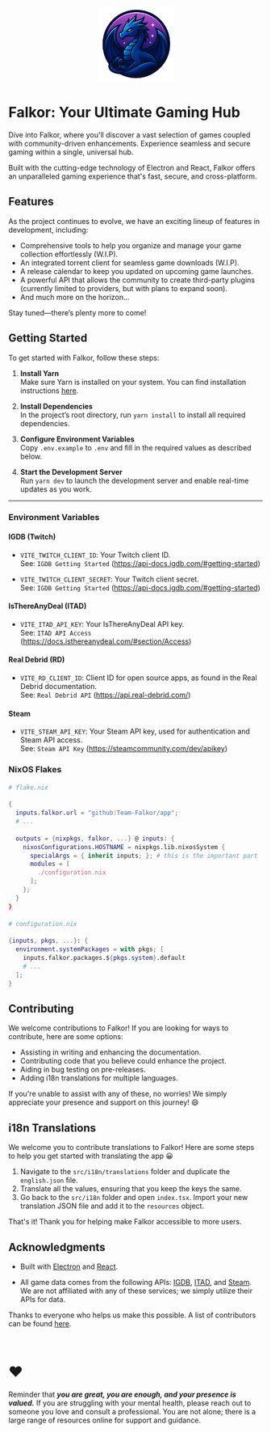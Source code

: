 <div align="center">
 <img alt="falkor" height="150px" src="public/icon.png">
</div>

# Falkor: Your Ultimate Gaming Hub

Dive into Falkor, where you'll discover a vast selection of games coupled with community-driven enhancements. Experience seamless and secure gaming within a single, universal hub.

Built with the cutting-edge technology of Electron and React, Falkor offers an unparalleled gaming experience that's fast, secure, and cross-platform.

## Features

As the project continues to evolve, we have an exciting lineup of features in development, including:

- Comprehensive tools to help you organize and manage your game collection effortlessly (W.I.P).
- An integrated torrent client for seamless game downloads (W.I.P).
- A release calendar to keep you updated on upcoming game launches.
- A powerful API that allows the community to create third-party plugins (currently limited to providers, but with plans to expand soon).
- And much more on the horizon...

Stay tuned—there’s plenty more to come!

## Getting Started

To get started with Falkor, follow these steps:

1. **Install Yarn**  
   Make sure Yarn is installed on your system. You can find installation instructions [here](https://classic.yarnpkg.com/en/docs/install).

2. **Install Dependencies**  
   In the project’s root directory, run `yarn install` to install all required dependencies.

3. **Configure Environment Variables**  
   Copy `.env.example` to `.env` and fill in the required values as described below.

4. **Start the Development Server**  
   Run `yarn dev` to launch the development server and enable real-time updates as you work.

---

### Environment Variables

#### IGDB (Twitch)

- `VITE_TWITCH_CLIENT_ID`: Your Twitch client ID.  
  See: ```IGDB Getting Started``` (https://api-docs.igdb.com/#getting-started)

- `VITE_TWITCH_CLIENT_SECRET`: Your Twitch client secret.  
  See: ```IGDB Getting Started``` (https://api-docs.igdb.com/#getting-started)

#### IsThereAnyDeal (ITAD)

- `VITE_ITAD_API_KEY`: Your IsThereAnyDeal API key.  
  See: ```ITAD API Access``` (https://docs.isthereanydeal.com/#section/Access)

#### Real Debrid (RD)

- `VITE_RD_CLIENT_ID`: Client ID for open source apps, as found in the Real Debrid documentation.  
  See: ```Real Debrid API``` (https://api.real-debrid.com/)

#### Steam

- `VITE_STEAM_API_KEY`: Your Steam API key, used for authentication and Steam API access.  
  See: ```Steam API Key``` (https://steamcommunity.com/dev/apikey)

### NixOS Flakes

```nix
# flake.nix

{
  inputs.falkor.url = "github:Team-Falkor/app";
  # ...

  outputs = {nixpkgs, falkor, ...} @ inputs: {
    nixosConfigurations.HOSTNAME = nixpkgs.lib.nixosSystem {
      specialArgs = { inherit inputs; }; # this is the important part
      modules = [
        ./configuration.nix
      ];
    };
  }
}

# configuration.nix

{inputs, pkgs, ...}: {
  environment.systemPackages = with pkgs; [
    inputs.falkor.packages.${pkgs.system}.default
    # ...
  ];
}
```

## Contributing

We welcome contributions to Falkor! If you are looking for ways to contribute, here are some options:

- Assisting in writing and enhancing the documentation.
- Contributing code that you believe could enhance the project.
- Aiding in bug testing on pre-releases.
- Adding i18n translations for multiple languages.

If you're unable to assist with any of these, no worries! We simply appreciate your presence and support on this journey! 😄

## i18n Translations

We welcome you to contribute translations to Falkor! Here are some steps to help you get started with translating the app 😀

1. Navigate to the `src/i18n/translations` folder and duplicate the `english.json` file.
2. Translate all the values, ensuring that you keep the keys the same.
3. Go back to the `src/i18n` folder and open `index.tsx`. Import your new translation JSON file and add it to the `resources` object.

That's it! Thank you for helping make Falkor accessible to more users.

## Acknowledgments

- Built with [Electron](https://www.electronjs.org) and [React](https://react.dev/).

- All game data comes from the following APIs: [IGDB](https://www.igdb.com/), [ITAD](https://isthereanydeal.com/), and [Steam](https://store.steampowered.com/). We are not affiliated with any of these services; we simply utilize their APIs for data.

Thanks to everyone who helps us make this possible. A list of contributors can be found [here](https://github.com/team-Falkor/app/graphs/contributors).

<br />

# ❤️

Reminder that <strong><i>you are great, you are enough, and your presence is valued.</i></strong> If you are struggling with your mental health, please reach out to someone you love and consult a professional. You are not alone; there is a large range of resources online for support and guidance.
